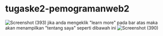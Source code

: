 # tugaske2-pemogramanweb2
![Screenshot (393)](https://user-images.githubusercontent.com/115305578/223198335-d6c3a4fd-eb49-4565-a9e4-ddf72e58d679.png)
jika anda mengeklik "learn more" pada bar atas maka akan menampilkan "tentang saya" seperti dibawah ini
![Screenshot (390)](https://user-images.githubusercontent.com/115305578/223198354-c4b6d71a-1e52-4e76-acff-758c45c5e316.png)
